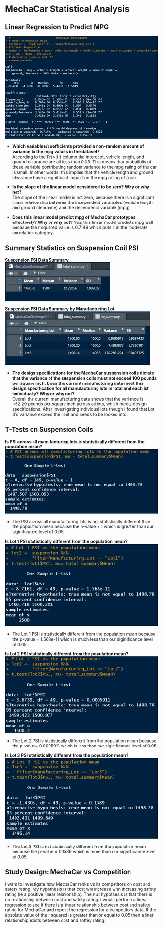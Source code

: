 # MechaCar Statistical Analysis

## Linear Regression to Predict MPG
![linearmodel](https://github.com/nsmeltz/Module_15_Challenge/blob/d91b0f135c2e69c5bba27c4811f837824c3713a0/Images/linearmodel.jpg)

  - **Which variables/coefficients provided a non-random amount of variance to the mpg values in the dataset?**                               
      According to the Pr(>|t|) column the intercept, vehicle length, and ground clearance are all less than 0.05. This means that probalibliy of these variable
      contributing random variance to the mpg rating of the car is small. In other words, this implies that the vehicle length and ground clearance have a significant
      impact on the mpg rating of a car. 
    
  - **Is the slope of the linear model considered to be zero? Why or why not?**                                   
      The slope of the linear model is not zero, because there is a significant linear relationship between the independent varaiables (vehicle length and ground
      clearance) and the dependenct variable (mpg)

  - **Does this linear model predict mpg of MechaCar prototypes effectively? Why or why not?**
      Yes, this linear model predicts mpg well becasue the r squared value is 0.7149 which puts it in the moderate correlation category. 


## Summary Statistics on Suspension Coil PSI

**Suspension PSI Data Summary**                         
![total_summary](https://github.com/nsmeltz/Module_15_Challenge/blob/d91b0f135c2e69c5bba27c4811f837824c3713a0/Images/total_summary.jpg)

**Suspension PSI Data Summary by Manufacturing Lot**                            
![lot_summary](https://github.com/nsmeltz/Module_15_Challenge/blob/d91b0f135c2e69c5bba27c4811f837824c3713a0/Images/lot_summary.jpg)

  - **The design specifications for the MechaCar suspension coils dictate that the variance of the suspension coils must not exceed 100 pounds per square inch. Does the
    current manufacturing data meet this design specification for all manufacturing lots in total and each lot individually? Why or why not?**                  
      Overall the current manufacturing data shows that the variance is ~62.29 pounds per square inch across all lots, which meets design specifications. After
      investigating individual lots though I found that Lot 3's variance exceed the limit and needs to be looked into. 
    
## T-Tests on Suspension Coils

**Is PSI across all manufacturing lots is statistically different from the population mean?**                                   
![T-Test All](https://github.com/nsmeltz/Module_15_Challenge/blob/5e00eb2acba10e6b15515cb459a854c9cac93b9d/Images/ttest_all.jpg)

  - The PSI across all manufacturing lots is not statistically different than the population mean because the p-value = 1 which is greater than our siginificance level
    of 0.05. 

**Is Lot 1 PSI statistically different from the population mean?**                                        
![T-Test Lot 1](https://github.com/nsmeltz/Module_15_Challenge/blob/5e00eb2acba10e6b15515cb459a854c9cac93b9d/Images/ttest_lot1.jpg)

  - The Lot 1 PSI is statistically different from the population mean because the p-value = 1.568e-11 which is much less than our siginificance level
    of 0.05. 

**Is Lot 2 PSI statistically different from the population mean?**                                
![T-Test Lot 2](https://github.com/nsmeltz/Module_15_Challenge/blob/5e00eb2acba10e6b15515cb459a854c9cac93b9d/Images/ttest_lot2.jpg)

  - The Lot 2 PSI is statistically different from the population mean because the p-value= 0.0005911 which is less than our siginificance level
    of 0.05. 

**Is Lot 3 PSI statistically different from the population mean?**                           
![T-Test Lot 3](https://github.com/nsmeltz/Module_15_Challenge/blob/5e00eb2acba10e6b15515cb459a854c9cac93b9d/Images/ttest_lot3.jpg)

 - The Lot 3 PSI is not statistically different from the population mean because the p-value = 0.1589 which is more than our siginificance level
    of 0.05. 
    
## Study Design: MechaCar vs Competition
  I want to investigate how MechaCar ranks vs its competitors on cost and safety rating. My hypothesis is that cost will increase with increasing safety rating (ie a positive linear relationship). The null hypothesis is that there is no relationship between cost and safety rating. I would perform a linear regression to see if there is a linear relationship between cost and safety rating for MechaCar and repeat the regression for a competitors data. If the absolute value of the r squared is greater than or equal to 0.05 then a liner relationship exists between cost and saftey rating. 
